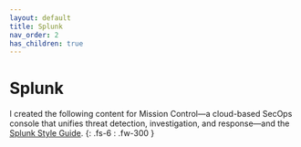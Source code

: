 ```yaml
---
layout: default
title: Splunk
nav_order: 2
has_children: true
---
```


# Splunk

I created the following content for Mission Control—a cloud-based SecOps console that unifies threat detection, investigation, and response—and the [Splunk Style Guide](https://docs.splunk.com/Documentation/StyleGuide/current/StyleGuide/Howtouse).
{: .fs-6 : .fw-300 }
